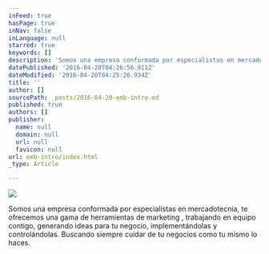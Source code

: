 ```yaml
---
inFeed: true
hasPage: true
inNav: false
inLanguage: null
starred: true
keywords: []
description: 'Somos una empresa conformada por especialistas en mercadotecnia, te ofrecemos una gama de herramientas de marketing , trabajando en equipo contigo, generando ideas para tu negocio, implementándolas y controlándolas. Buscando siempre cuidar de tu negocios como tu mismo lo haces. '
datePublished: '2016-04-20T04:26:56.911Z'
dateModified: '2016-04-20T04:25:26.934Z'
title: ''
author: []
sourcePath: _posts/2016-04-20-emb-intro.md
published: true
authors: []
publisher:
  name: null
  domain: null
  url: null
  favicon: null
url: emb-intro/index.html
_type: Article

---
```

![](https://the-grid-user-content.s3-us-west-2.amazonaws.com/ed3578c6-b35d-43ef-8098-3483668ded81.jpg)

Somos una empresa conformada por especialistas en mercadotecnia, te ofrecemos una gama de herramientas de marketing , trabajando en equipo contigo, generando ideas para tu negocio, implementándolas y controlándolas. Buscando siempre cuidar de tu negocios como tu mismo lo haces.